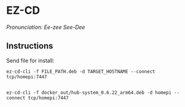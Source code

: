 # EZ-CD

*Pronunciation: Ee-zee See-Dee*

## Instructions

Send file for install:

```shell
ez-cd-cli -f FILE_PATH.deb -d TARGET_HOSTNAME --connect tcp/homepi:7447


ez-cd-cli -f docker_out/hub-system_0.6.22_arm64.deb -d homepi --connect tcp/homepi:7447
```
